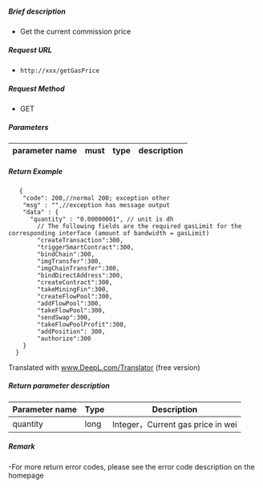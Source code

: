 ##### Brief description

- Get the current commission price

##### Request URL
- ` http://xxx/getGasPrice `
  
##### Request Method
- GET 

##### Parameters

|parameter name|must|type|description|
|:---- |:---|:----- |----- |

##### Return Example 

``` 
   {
    "code": 200,//normal 200; exception other
    "msg" : "",//exception has message output
    "data" : {
      "quantity" : "0.00000001", // unit is dh
		// The following fields are the required gasLimit for the corresponding interface (amount of bandwidth = gasLimit)
		"createTransaction":300,
		"triggerSmartContract":300,
		"bindChain":300,
		"imgTransfer":300,
		"imgChainTransfer":300,
		"bindDirectAddress":300,
		"createContract":300,
		"takeMiningFin":300,
		"createFlowPool":300,
		"addFlowPool":300,
		"takeFlowPool":300,
		"sendSwap":300,
		"takeFlowPoolProfit":300,
		"addPosition": 300,
		"authorize":300 
    }
  }

```

Translated with www.DeepL.com/Translator (free version)

##### Return parameter description 

|Parameter name|Type|Description|
|:-----  |:-----|-----                           |
|quantity |long   |Integer，Current gas price in wei  |

##### Remark 

-For more return error codes, please see the error code description on the homepage




